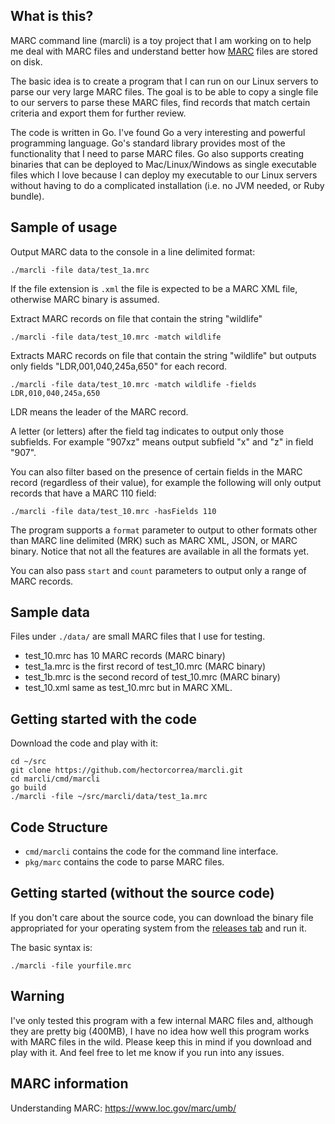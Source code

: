 ## What is this?
MARC command line (marcli) is a toy project that I am working on to help me deal with MARC files and understand better how [MARC](https://www.loc.gov/marc/umb/um01to06.html) files are stored on disk.

The basic idea is to create a program that I can run on our Linux servers to parse our very large MARC files. The goal is to be able to copy a single file to our servers to parse these MARC files, find records that match certain criteria and export them for further review.

The code is written in Go. I've found Go a very interesting and powerful programming language. Go's standard library provides most of the functionality that I need to parse MARC files. Go also supports creating binaries that can be deployed to Mac/Linux/Windows as single executable files which I love because I can deploy my executable to our Linux servers without having to do a complicated installation (i.e. no JVM needed, or Ruby bundle).


## Sample of usage

Output MARC data to the console in a line delimited format:
```
./marcli -file data/test_1a.mrc
```

If the file extension is `.xml` the file is expected to be a MARC XML file, otherwise MARC binary is assumed.

Extract MARC records on file that contain the string "wildlife"
```
./marcli -file data/test_10.mrc -match wildlife
```

Extracts MARC records on file that contain the string "wildlife" but outputs
only fields "LDR,001,040,245a,650" for each record.

```
./marcli -file data/test_10.mrc -match wildlife -fields LDR,010,040,245a,650
```

LDR means the leader of the MARC record.

A letter (or letters) after the field tag indicates to output only those
subfields. For example "907xz" means output subfield "x" and "z" in
field "907".

You can also filter based on the presence of certain fields in the MARC record (regardless of their value), for example the following will only output records that have a MARC 110 field:

```
./marcli -file data/test_10.mrc -hasFields 110
```

The program supports a `format` parameter to output to other formats other than MARC line delimited (MRK) such as MARC XML, JSON, or MARC binary. Notice that not all the features are available in all the formats yet.

You can also pass `start` and `count` parameters to output only a range of MARC records.


## Sample data
Files under `./data/` are small MARC files that I use for testing.

* test_10.mrc has 10 MARC records (MARC binary)
* test_1a.mrc is the first record of test_10.mrc  (MARC binary)
* test_1b.mrc is the second record of test_10.mrc  (MARC binary)
* test_10.xml same as test_10.mrc but in MARC XML.


## Getting started with the code
Download the code and play with it:

```
cd ~/src
git clone https://github.com/hectorcorrea/marcli.git
cd marcli/cmd/marcli
go build
./marcli -file ~/src/marcli/data/test_1a.mrc
```

## Code Structure

* `cmd/marcli` contains the code for the command line interface.
* `pkg/marc` contains the code to parse MARC files.

## Getting started (without the source code)
If you don't care about the source code, you can download the binary file appropriated for your operating system from the [releases tab](https://github.com/hectorcorrea/marcli/releases) and run it.

The basic syntax is:

```
./marcli -file yourfile.mrc
```


## Warning
I've only tested this program with a few internal MARC files and, although they are pretty big (400MB), I have no idea how well this program works with MARC files in the wild. Please keep this in mind if you download and play with it. And feel free to let me know if you run into any issues.


## MARC information
Understanding MARC: https://www.loc.gov/marc/umb/
